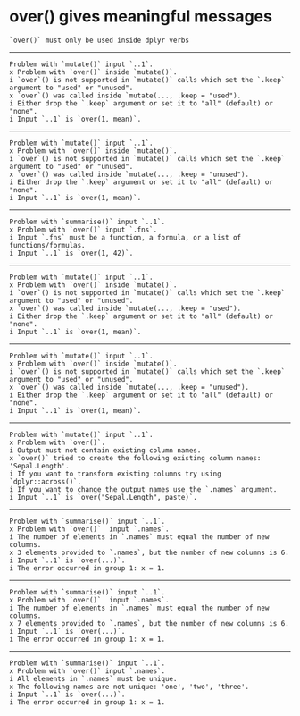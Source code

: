 # over() gives meaningful messages

    `over()` must only be used inside dplyr verbs

---

    Problem with `mutate()` input `..1`.
    x Problem with `over()` inside `mutate()`.
    i `over`() is not supported in `mutate()` calls which set the `.keep` argument to "used" or "unused".
    x `over`() was called inside `mutate(..., .keep = "used").
    i Either drop the `.keep` argument or set it to "all" (default) or "none".
    i Input `..1` is `over(1, mean)`.

---

    Problem with `mutate()` input `..1`.
    x Problem with `over()` inside `mutate()`.
    i `over`() is not supported in `mutate()` calls which set the `.keep` argument to "used" or "unused".
    x `over`() was called inside `mutate(..., .keep = "unused").
    i Either drop the `.keep` argument or set it to "all" (default) or "none".
    i Input `..1` is `over(1, mean)`.

---

    Problem with `summarise()` input `..1`.
    x Problem with `over()` input `.fns`.
    i Input `.fns` must be a function, a formula, or a list of functions/formulas.
    i Input `..1` is `over(1, 42)`.

---

    Problem with `mutate()` input `..1`.
    x Problem with `over()` inside `mutate()`.
    i `over`() is not supported in `mutate()` calls which set the `.keep` argument to "used" or "unused".
    x `over`() was called inside `mutate(..., .keep = "used").
    i Either drop the `.keep` argument or set it to "all" (default) or "none".
    i Input `..1` is `over(1, mean)`.

---

    Problem with `mutate()` input `..1`.
    x Problem with `over()` inside `mutate()`.
    i `over`() is not supported in `mutate()` calls which set the `.keep` argument to "used" or "unused".
    x `over`() was called inside `mutate(..., .keep = "unused").
    i Either drop the `.keep` argument or set it to "all" (default) or "none".
    i Input `..1` is `over(1, mean)`.

---

    Problem with `mutate()` input `..1`.
    x Problem with `over()`.
    i Output must not contain existing column names.
    x `over()` tried to create the following existing column names: 'Sepal.Length'.
    i If you want to transform existing columns try using `dplyr::across()`.
    i If you want to change the output names use the `.names` argument.
    i Input `..1` is `over("Sepal.Length", paste)`.

---

    Problem with `summarise()` input `..1`.
    x Problem with `over()`  input `.names`.
    i The number of elements in `.names` must equal the number of new columns.
    x 3 elements provided to `.names`, but the number of new columns is 6.
    i Input `..1` is `over(...)`.
    i The error occurred in group 1: x = 1.

---

    Problem with `summarise()` input `..1`.
    x Problem with `over()`  input `.names`.
    i The number of elements in `.names` must equal the number of new columns.
    x 7 elements provided to `.names`, but the number of new columns is 6.
    i Input `..1` is `over(...)`.
    i The error occurred in group 1: x = 1.

---

    Problem with `summarise()` input `..1`.
    x Problem with `over()` input `.names`.
    i All elements in `.names` must be unique.
    x The following names are not unique: 'one', 'two', 'three'.
    i Input `..1` is `over(...)`.
    i The error occurred in group 1: x = 1.

